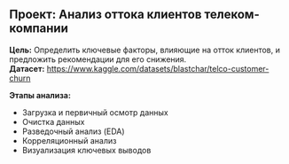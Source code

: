 ## Проект: Анализ оттока клиентов телеком-компании

**Цель:** Определить ключевые факторы, влияющие на отток клиентов, и предложить рекомендации для его снижения.      
**Датасет:** https://www.kaggle.com/datasets/blastchar/telco-customer-churn

**Этапы анализа:** 
- Загрузка и первичный осмотр данных
- Очистка данных
- Разведочный анализ (EDA)
- Корреляционный анализ
- Визуализация ключевых выводов



